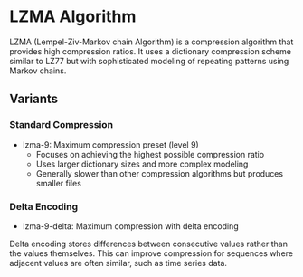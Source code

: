 # LZMA Algorithm

LZMA (Lempel-Ziv-Markov chain Algorithm) is a compression algorithm that provides high compression ratios. It uses a dictionary compression scheme similar to LZ77 but with sophisticated modeling of repeating patterns using Markov chains.

## Variants

### Standard Compression
- lzma-9: Maximum compression preset (level 9)
  - Focuses on achieving the highest possible compression ratio
  - Uses larger dictionary sizes and more complex modeling
  - Generally slower than other compression algorithms but produces smaller files

### Delta Encoding
- lzma-9-delta: Maximum compression with delta encoding

Delta encoding stores differences between consecutive values rather than the values themselves. This can improve compression for sequences where adjacent values are often similar, such as time series data.
